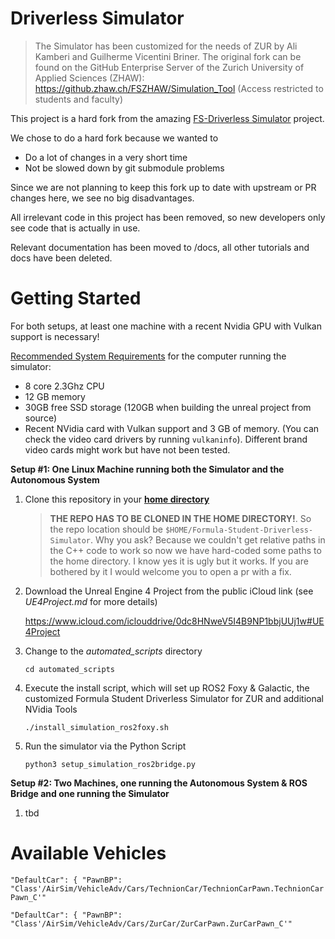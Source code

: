 # Driverless Simulator

> The Simulator has been customized for the needs of ZUR by Ali Kamberi and Guilherme Vicentini Briner. The original fork can be found on the GitHub Enterprise Server of the Zurich University of Applied Sciences (ZHAW): https://github.zhaw.ch/FSZHAW/Simulation_Tool (Access restricted to students and faculty)

This project is a hard fork from the amazing [FS-Driverless Simulator](https://github.com/FS-Driverless/Formula-Student-Driverless-Simulator) project.

We chose to do a hard fork because we wanted to
- Do a lot of changes in a very short time
- Not be slowed down by git submodule problems

Since we are not planning to keep this fork up to date with upstream or PR changes here, we see no big disadvantages.

All irrelevant code in this project has been removed, so new developers only see code that is actually in use.

Relevant documentation has been moved to /docs, all other tutorials and docs have been deleted.

# Getting Started

For both setups, at least one machine with a recent Nvidia GPU with Vulkan support is necessary!

[Recommended System Requirements](https://fs-driverless.github.io/Formula-Student-Driverless-Simulator/v2.1.0/getting-started/) for the computer running the simulator:

- 8 core 2.3Ghz CPU
- 12 GB memory
- 30GB free SSD storage (120GB when building the unreal project from source)
- Recent NVidia card with Vulkan support and 3 GB of memory. (You can check the video card drivers by running `vulkaninfo`). Different brand video cards might work but have not been tested.

**Setup #1: One Linux Machine running both the Simulator and the Autonomous System**

1. Clone this repository in your [**home directory**](https://fs-driverless.github.io/Formula-Student-Driverless-Simulator/v2.1.0/getting-started-with-ros/)

   > **THE REPO HAS TO BE CLONED IN THE HOME DIRECTORY!**. So the repo location should be `$HOME/Formula-Student-Driverless-Simulator`. Why you ask? Because we couldn't get relative paths in the C++ code to work so now we have hard-coded some paths to the home directory. I know yes it is ugly but it works. If you are bothered by it I would welcome you to open a pr with a fix.

2. Download the Unreal Engine 4 Project from the public iCloud link (see *UE4Project.md* for more details)

   https://www.icloud.com/iclouddrive/0dc8HNweV5I4B9NP1bbjUUj1w#UE4Project

3. Change to the *automated_scripts* directory

   `cd automated_scripts`

4. Execute the install script, which will set up ROS2 Foxy & Galactic, the customized Formula Student Driverless Simulator for ZUR and additional NVidia Tools

   `./install_simulation_ros2foxy.sh`

5. Run the simulator via the Python Script

   `python3 setup_simulation_ros2bridge.py`

**Setup #2: Two Machines, one running the Autonomous System & ROS Bridge and one running the Simulator**

1. tbd

# Available Vehicles

`"DefaultCar": { "PawnBP": "Class'/AirSim/VehicleAdv/Cars/TechnionCar/TechnionCarPawn.TechnionCarPawn_C'"`

`"DefaultCar": { "PawnBP": "Class'/AirSim/VehicleAdv/Cars/ZurCar/ZurCarPawn.ZurCarPawn_C'"`
